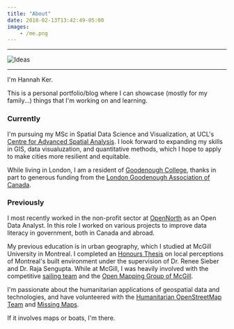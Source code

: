 ```yaml
---
title: "About"
date: 2018-02-13T13:42:49-05:00
images:
    - /me.png
---
```

---

![Ideas](/me.png)

---

I'm Hannah Ker. 

This is a personal portfolio/blog where I can showcase (mostly for my family...) things that I'm working on and learning.  

### Currently

I'm pursuing my MSc in Spatial Data Science and Visualization, at UCL's [Centre for Advanced Spatial Analysis](https://www.ucl.ac.uk/bartlett/casa/). I look forward to expanding my skills in GIS, data visualuzation, and quantitative methods, which I hope to apply to make cities more resilient and equitable. 

While living in London, I am a resident of [Goodenough College](https://www.goodenough.ac.uk/), thanks in part to generous funding from the [London Goodenough Association of Canada](http://lgac.ca/). 

### Previously 

I most recently worked in the non-profit sector at [OpenNorth](https://www.opennorth.ca/) as an Open Data Analyst. In this role I worked on various projects to improve data literacy in government, both in Canada and abroad.

My previous education is in urban geography, which I studied at McGill University in Montreal. I completed an [Honours Thesis](https://www.mcgill.ca/geography/files/geography/ker_hannah_2018_honoursabstract.pdf) on local perceptions of Montreal's built environment under the supervision of Dr. Renee Sieber and Dr. Raja Sengupta. While at McGill, I was heavily involved with the competitive [sailing team](http://mcgillsailing.org/) and the [Open Mapping Group of McGill](https://www.facebook.com/omgMcGill/). 

I'm passionate about the humanitarian applications of geospatial data and technologies, and have volunteered with the [Humanitarian OpenStreetMap Team](https://www.hotosm.org/) and [Missing Maps](https://www.missingmaps.org/). 

If it involves maps or boats, I'm there.  

